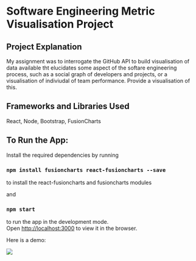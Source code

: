 # Software Engineering Metric Visualisation Project

## Project Explanation 

My assignment was to interrogate the GitHub API to build visualisation of data available tht elucidates some aspect of the softare engineering process, such as a social graph of developers and projects, or a visualisation of indiviudal of team performance. Provide a visualisation of this.

## Frameworks and Libraries Used

React, Node, Bootstrap, FusionCharts

## To Run the App:

Install the required dependencies by running
### `npm install fusioncharts react-fusioncharts --save`
to install the react-fusioncharts and fusioncharts modules 

and
### `npm start`
to run the app in the development mode.\
Open [http://localhost:3000](http://localhost:3000) to view it in the browser.

Here is a demo:

![](demo.gif)





